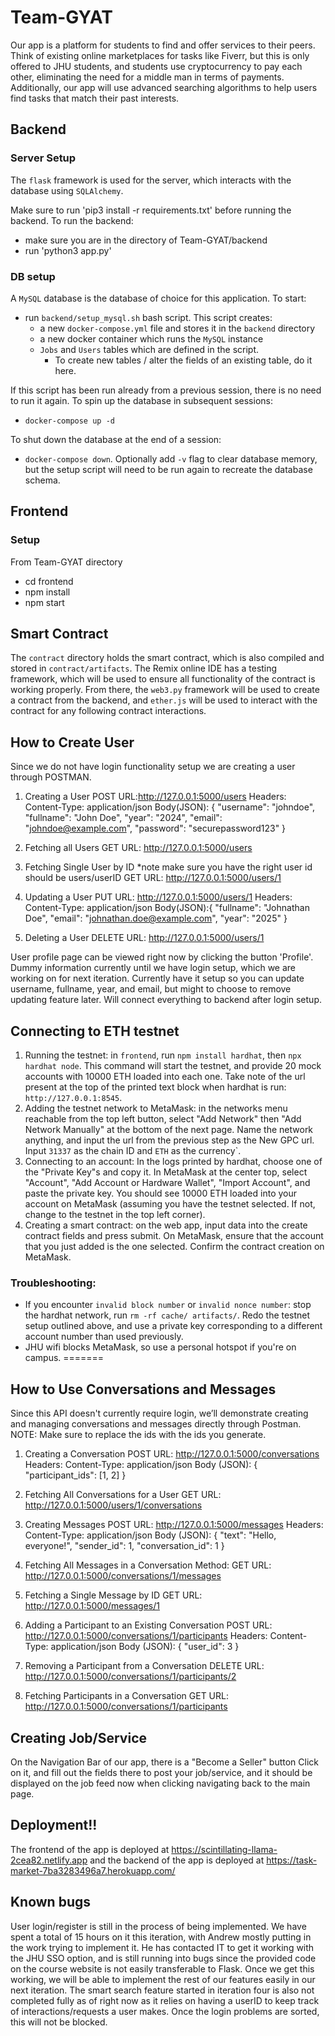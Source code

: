 # Team-GYAT

Our app is a platform for students to find and offer services to their peers. Think of existing online marketplaces for tasks like Fiverr, but this is only offered to JHU students, and students use cryptocurrency to pay each other, eliminating the need for a middle man in terms of payments. Additionally, our app will use advanced searching algorithms to help users find tasks that match their past interests. 

## Backend 
### Server Setup
The `flask` framework is used for the server, which interacts with the database using `SQLAlchemy`.

Make sure to run 'pip3 install -r requirements.txt' before running the backend.
To run the backend:
- make sure you are in the directory of Team-GYAT/backend
- run 'python3 app.py'

### DB setup
A `MySQL` database is the database of choice for this application. To start:
- run `backend/setup_mysql.sh` bash script. This script creates:
  - a new `docker-compose.yml` file and stores it in the `backend` directory
  - a new docker container which runs the `MySQL` instance
  - `Jobs` and `Users` tables which are defined in the script.
    - To create new tables / alter the fields of an existing table, do it here. 

If this script has been run already from a previous session, there is no need to run it again. To spin up the database in subsequent sessions:
- `docker-compose up -d`

To shut down the database at the end of a session:
- `docker-compose down`. Optionally add `-v` flag to clear database memory, but the setup script will need to be run again to recreate the database schema.

## Frontend
### Setup
From Team-GYAT directory
  - cd frontend
  - npm install
  - npm start

## Smart Contract
The `contract` directory holds the smart contract, which is also compiled and stored in `contract/artifacts`. The Remix online IDE has a testing framework, which will be used to ensure all functionality of the contract is working properly. From there, the `web3.py` framework will be used to create a contract from the backend, and `ether.js` will be used to interact with the contract for any following contract interactions.  

## How to Create User
Since we do not have login functionality setup we are creating a user through POSTMAN. 
1. Creating a User
POST URL:http://127.0.0.1:5000/users
Headers: Content-Type: application/json
Body(JSON): {
    "username": "johndoe",
    "fullname": "John Doe",
    "year": "2024",
    "email": "johndoe@example.com",
    "password": "securepassword123"
}
2. Fetching all Users
GET URL: http://127.0.0.1:5000/users

3. Fetching Single User by ID
*note make sure you have the right user id should be users/userID
GET URL: http://127.0.0.1:5000/users/1
  
4. Updating a User
PUT URL: http://127.0.0.1:5000/users/1
Headers: Content-Type: application/json
Body(JSON):{
    "fullname": "Johnathan Doe",
    "email": "johnathan.doe@example.com",
    "year": "2025"
}

5. Deleting a User
DELETE URL: http://127.0.0.1:5000/users/1

User profile page can be viewed right now by clicking the button 'Profile'. Dummy
information currently until we have login setup, which we are working on for
next iteration. Currently have it setup so you can update username, fullname,
year, and email, but might to choose to remove updating feature later. Will
connect everything to backend after login setup.

## Connecting to ETH testnet
1. Running the testnet: in `frontend`, run `npm install hardhat`, then `npx hardhat node`. This command will start the testnet, and provide 20 mock accounts with 10000 ETH loaded into each one. Take note of the url present at the top of the printed text block when hardhat is run: `http://127.0.0.1:8545`.
2. Adding the testnet network to MetaMask: in the networks menu reachable from the top left button, select "Add Network" then "Add Network Manually" at the bottom of the next page. Name the network anything, and input the url from the previous step as the New GPC url. Input `31337` as the chain ID and `ETH` as the currency`.
3. Connecting to an account: In the logs printed by hardhat, choose one of the "Private Key"s and copy it. In MetaMask at the center top, select "Account", "Add Account or Hardware Wallet", "Import Account", and paste the private key. You should see 10000 ETH loaded into your account on MetaMask (assuming you have the testnet selected. If not, change to the testnet in the top left corner).
4. Creating a smart contract: on the web app, input data into the create contract fields and press submit. On MetaMask, ensure that the account that you just added is the one selected. Confirm the contract creation on MetaMask.

### Troubleshooting:
- If you encounter `invalid block number` or `invalid nonce number`: stop the hardhat network, run `rm -rf cache/ artifacts/`. Redo the testnet setup outlined above, and use a private key corresponding to a different account number than used previously.
- JHU wifi blocks MetaMask, so use a personal hotspot if you're on campus.
=======

## How to Use Conversations and Messages
Since this API doesn't currently require login, we’ll demonstrate creating and managing conversations and messages directly through Postman. NOTE: Make sure to replace the ids with the ids you generate.

1. Creating a Conversation
POST URL: http://127.0.0.1:5000/conversations
Headers: Content-Type: application/json
Body (JSON):
{
  "participant_ids": [1, 2]
}

2. Fetching All Conversations for a User
GET URL: http://127.0.0.1:5000/users/1/conversations

3. Creating Messages
POST URL: http://127.0.0.1:5000/messages
Headers: Content-Type: application/json
Body (JSON):
{
  "text": "Hello, everyone!",
  "sender_id": 1,
  "conversation_id": 1
}

4. Fetching All Messages in a Conversation
Method: GET
URL: http://127.0.0.1:5000/conversations/1/messages

5. Fetching a Single Message by ID
GET URL: http://127.0.0.1:5000/messages/1

6. Adding a Participant to an Existing Conversation
POST URL: http://127.0.0.1:5000/conversations/1/participants
Headers: Content-Type: application/json
Body (JSON):
{
  "user_id": 3
}

7. Removing a Participant from a Conversation
DELETE URL: http://127.0.0.1:5000/conversations/1/participants/2

8. Fetching Participants in a Conversation
GET URL: http://127.0.0.1:5000/conversations/1/participants

## Creating Job/Service
On the Navigation Bar of our app, there is a "Become a Seller" button
Click on it, and fill out the fields there to post your job/service, and it 
should be displayed on the job feed now when clicking navigating back
to the main page.

## Deployment!!
The frontend of the app is deployed at https://scintillating-llama-2cea82.netlify.app and the backend of the app is deployed at https://task-market-7ba3283496a7.herokuapp.com/

## Known bugs
User login/register is still in the process of being implemented. We have spent a total of 15 hours on it this iteration, with Andrew mostly putting in the work trying to implement it. He has contacted IT to get it working with the JHU SSO option, and is still running into bugs since the provided code on the course website is not easily transferable to Flask. Once we get this working, we will be able to implement the rest of our features easily in our next iteration.
The smart search feature started in iteration four is also not completed fully as of right now as it relies on having a userID to keep track of interactions/requests a user makes. Once the login problems are sorted, this will not be blocked.

